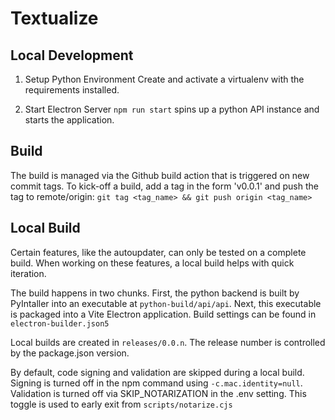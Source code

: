 # Textualize

## Local Development

1. Setup Python Environment
   Create and activate a virtualenv with the requirements installed.

2. Start Electron Server
   `npm run start` spins up a python API instance and starts the application.

## Build

The build is managed via the Github build action that is triggered on new commit
tags. To kick-off a build, add a tag in the form 'v0.0.1' and push the tag to
remote/origin: `git tag <tag_name> && git push origin <tag_name>`

## Local Build

Certain features, like the autoupdater, can only be tested on a complete build.
When working on these features, a local build helps with quick iteration.

The build happens in two chunks. First, the python backend is built by
PyIntaller into an executable at `python-build/api/api`. Next, this executable
is packaged into a Vite Electron application. Build settings can be found in
`electron-builder.json5`

Local builds are created in `releases/0.0.n`. The release number is controlled by
the package.json version.

By default, code signing and validation are skipped during a local build.
Signing is turned off in the npm command using `-c.mac.identity=null`.
Validation is turned off via SKIP_NOTARIZATION in the .env setting. This toggle
is used to early exit from `scripts/notarize.cjs`
